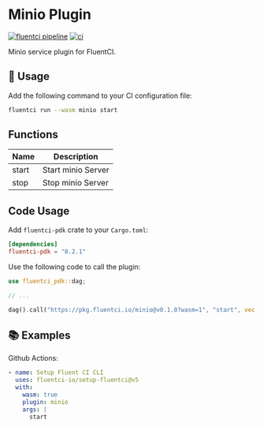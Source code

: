 # Minio Plugin

[![fluentci pipeline](https://shield.fluentci.io/x/minio)](https://pkg.fluentci.io/minio)
[![ci](https://github.com/fluentci-io/services/actions/workflows/minio.yml/badge.svg)](https://github.com/fluentci-io/services/actions/workflows/minio.yml)

Minio service plugin for FluentCI.

## 🚀 Usage

Add the following command to your CI configuration file:

```bash
fluentci run --wasm minio start
```

## Functions

| Name   | Description                                 |
| ------ | --------------------------------------------|
| start  | Start minio Server                       |
| stop   | Stop minio Server                        |

## Code Usage

Add `fluentci-pdk` crate to your `Cargo.toml`:

```toml
[dependencies]
fluentci-pdk = "0.2.1"
```

Use the following code to call the plugin:

```rust
use fluentci_pdk::dag;

// ...

dag().call("https://pkg.fluentci.io/minio@v0.1.0?wasm=1", "start", vec![])?;
```

## 📚 Examples

Github Actions:

```yaml
- name: Setup Fluent CI CLI
  uses: fluentci-io/setup-fluentci@v5
  with:
    wasm: true
    plugin: minio
    args: |
      start
```
